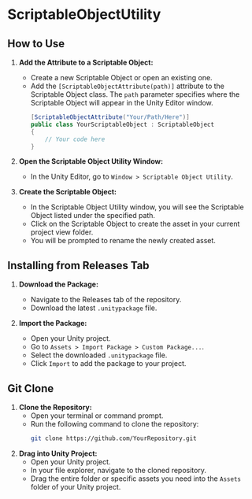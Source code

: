 # ScriptableObjectUtility


## How to Use

1. **Add the Attribute to a Scriptable Object:**
   - Create a new Scriptable Object or open an existing one.
   - Add the `[ScriptableObjectAttribute(path)]` attribute to the Scriptable Object class. The `path` parameter specifies where the Scriptable Object will appear in the Unity Editor window.
     ```csharp
     [ScriptableObjectAttribute("Your/Path/Here")]
     public class YourScriptableObject : ScriptableObject
     {
         // Your code here
     }
     ```

2. **Open the Scriptable Object Utility Window:**
   - In the Unity Editor, go to `Window > Scriptable Object Utility`.

3. **Create the Scriptable Object:**
   - In the Scriptable Object Utility window, you will see the Scriptable Object listed under the specified path.
   - Click on the Scriptable Object to create the asset in your current project view folder.
   - You will be prompted to rename the newly created asset.
  
   
 
## Installing from Releases Tab
1. **Download the Package:**
   - Navigate to the Releases tab of the repository.
   - Download the latest `.unitypackage` file.

2. **Import the Package:**
   - Open your Unity project.
   - Go to `Assets > Import Package > Custom Package...`.
   - Select the downloaded `.unitypackage` file.
   - Click `Import` to add the package to your project.

## Git Clone

1. **Clone the Repository:**
   - Open your terminal or command prompt.
   - Run the following command to clone the repository:
     ```bash
     git clone https://github.com/YourRepository.git
     ```
2. **Drag into Unity Project:**
   - Open your Unity project.
   - In your file explorer, navigate to the cloned repository.
   - Drag the entire folder or specific assets you need into the `Assets` folder of your Unity project.
